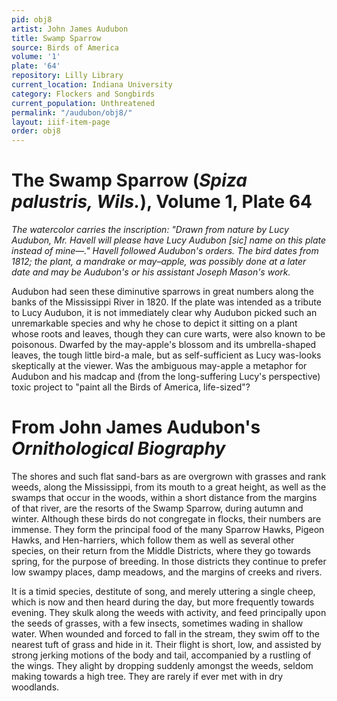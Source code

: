 ```yaml
---
pid: obj8
artist: John James Audubon
title: Swamp Sparrow
source: Birds of America
volume: '1'
plate: '64'
repository: Lilly Library
current_location: Indiana University
category: Flockers and Songbirds
current_population: Unthreatened
permalink: "/audubon/obj8/"
layout: iiif-item-page
order: obj8
---
```


# The Swamp Sparrow (_Spiza palustris, Wils._), Volume 1, Plate 64

_The watercolor carries the inscription: "Drawn from nature by Lucy Audubon, Mr. Havell will please have Lucy Audubon [sic] name on this plate instead of mine—." Havell followed Audubon's orders. The bird dates from 1812; the plant, a mandrake or may–apple, was possibly done at a later date and may be Audubon's or his assistant Joseph Mason's work._

Audubon had seen these diminutive sparrows in great numbers along the banks of the Mississippi River in 1820. If the plate was intended as a tribute to Lucy Audubon, it is not immediately clear why Audubon picked such an unremarkable species and why he chose to depict it sitting on a plant whose roots and leaves, though they can cure warts, were also known to be poisonous. Dwarfed by the may-apple's blossom and its umbrella-shaped leaves, the tough little bird-a male, but as self-sufficient as Lucy was-looks skeptically at the viewer. Was the ambiguous may-apple a metaphor for Audubon and his madcap and (from the long-suffering Lucy's perspective) toxic project to "paint all the Birds of America, life-sized"?

# From John James Audubon's _Ornithological Biography_

The shores and such flat sand-bars as are overgrown with grasses and rank weeds, along the Mississippi, from its mouth to a great height, as well as the swamps that occur in the woods, within a short distance from the margins of that river, are the resorts of the Swamp Sparrow, during autumn and winter. Although these birds do not congregate in flocks, their numbers are immense. They form the principal food of the many Sparrow Hawks, Pigeon Hawks, and Hen-harriers, which follow them as well as several other species, on their return from the Middle Districts, where they go towards spring, for the purpose of breeding. In those districts they continue to prefer low swampy places, damp meadows, and the margins of creeks and rivers.

It is a timid species, destitute of song, and merely uttering a single cheep, which is now and then heard during the day, but more frequently towards evening. They skulk along the weeds with activity, and feed principally upon the seeds of grasses, with a few insects, sometimes wading in shallow water. When wounded and forced to fall in the stream, they swim off to the nearest tuft of grass and hide in it. Their flight is short, low, and assisted by strong jerking motions of the body and tail, accompanied by a rustling of the wings. They alight by dropping suddenly amongst the weeds, seldom making towards a high tree. They are rarely if ever met with in dry woodlands.
